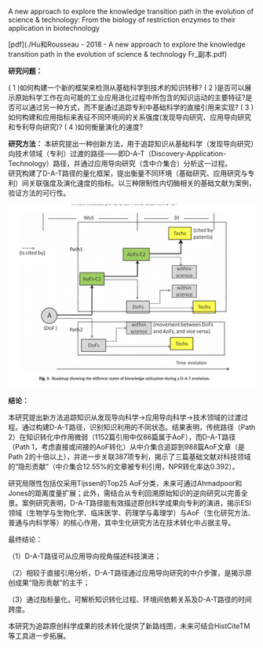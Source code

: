 A new approach to explore the knowledge transition path in the evolution of science & technology: From the biology of restriction enzymes to their application in biotechnology

[pdf](./Hu和Rousseau - 2018 - A new approach to explore the knowledge transition path in the evolution of science & technology Fr_副本.pdf)  



**研究问题：** 

( 1 )如何构建一个新的框架来检测从基础科学到技术的知识转移?
( 2 )是否可以展示原始科学工作在向可能的工业应用进化过程中所包含的知识运动的主要特征?是否可以通过另一种方式，而不是通过追踪专利中基础科学的直接引用来实现?
( 3 )如何构建和应用指标来表征不同环境间的关系强度(发现导向研究、应用导向研究和专利导向研究)? 
( 4 )如何衡量演化的速度?


**研究方法：**
本研究提出一种创新方法，用于追踪知识从基础科学（发现导向研究）向技术领域（专利）过渡的路径——即D-A-T（Discovery-Application-Technology）路径，并通过应用导向研究（含中介集合）分析这一过程。  
研究构建了D-A-T路径的量化框架，提出衡量不同环境（基础研究、应用研究与专利）间关联强度及演化速度的指标。以三种限制性内切酶相关的基础文献为案例，验证方法的可行性。


![截屏2025-03-21 21.58.06.png](%E6%88%AA%E5%B1%8F2025-03-21%2021.58.06.png)


**结论：** 


本研究提出新方法追踪知识从发现导向科学→应用导向科学→技术领域的过渡过程。通过构建D-A-T路径，识别知识利用的不同状态。结果表明，传统路径（Path 2）在知识转化中作用微弱（1152篇引用中仅86篇属于AoF），而D-A-T路径（Path 1，考虑直接或间接的AoF转化）从中介集合追踪到988篇AoF文章（是Path 2的十倍以上），并进一步关联387项专利，揭示了三篇基础文献对科技领域的“隐形贡献”（中介集合12.55%的文章被专利引用，NPR转化率达0.392）。

研究局限性包括仅采用Tijssen的Top25 AoF分类，未来可通过Ahmadpoor和Jones的距离度量扩展；此外，需结合从专利回溯原始知识的逆向研究以完善全景。案例研究表明，D-A-T路径能有效描述原创科学成果向专利的演进，揭示ESI领域（生物学与生物化学、临床医学、药理学与毒理学）与AoF（生化研究方法、普通与内科学等）的核心作用，其中生化研究方法在技术转化中占据主导。

最终结论：

（1）D-A-T路径可从应用导向视角描述科技演进；

（2）相较于直接引用分析，D-A-T路径通过应用导向研究的中介步骤，是揭示原创成果“隐形贡献”的主干；

（3）通过指标量化，可解析知识转化过程、环境间依赖关系及D-A-T路径的时间跨度。

本研究为追踪原创科学成果的技术转化提供了新路线图，未来可结合HistCiteTM等工具进一步拓展。